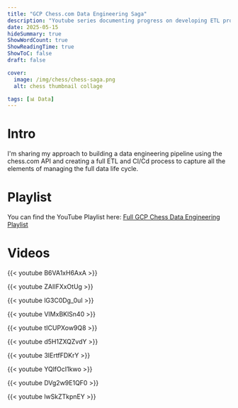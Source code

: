 ```yaml
---
title: "GCP Chess.com Data Engineering Saga"
description: "Youtube series documenting progress on developing ETL process for chess.com API"
date: 2025-05-15
hideSummary: true
ShowWordCount: true
ShowReadingTime: true
ShowToC: false
draft: false

cover:
  image: /img/chess/chess-saga.png
  alt: chess thumbnail collage

tags: [📊 Data]
---
```


# Intro

I'm sharing my approach to building a data engineering pipeline using the chess.com API and creating a full ETL and CI/Cd process to capture all the elements of managing the full data life cycle.

# Playlist

You can find the YouTube Playlist here: [Full GCP Chess Data Engineering Playlist](https://www.youtube.com/watch?v=lwSkZTkpnEY&list=PLO11bvk9ifg6WvIlJgwl3jy9nzk20JqAD)

# Videos

{{< youtube B6VA1xH6AxA >}} 

{{< youtube ZAIIFXxOtUg >}} 

{{< youtube lG3C0Dg_0uI >}} 

{{< youtube VIMxBKlSn40 >}} 

{{< youtube tICUPXow9Q8 >}} 

{{< youtube d5H1ZXQZvdY >}} 

{{< youtube 3IErtfFDKrY >}} 

{{< youtube YQlfOcI1kwo >}} 

{{< youtube DVg2w9E1QF0 >}} 

{{< youtube lwSkZTkpnEY >}} 
